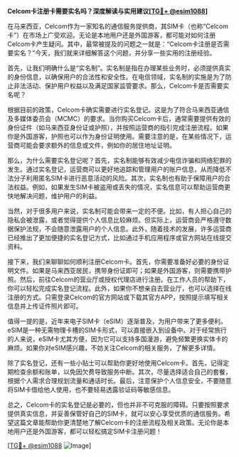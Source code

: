 **Celcom卡注册卡需要实名吗？深度解读与实用建议[[TG💪+ @esim1088](https://t.me/s/esim1088)]**

在马来西亚，Celcom作为一家知名的通信服务提供商，其SIM卡（也称“Celcom卡”）在市场上广受欢迎。无论是本地用户还是外国游客，都可能对如何注册Celcom卡产生疑问。其中，最常被提及的问题之一就是：“Celcom卡注册是否需要实名？”今天，我们就来详细解答这个问题，并分享一些实用的注册经验。

首先，让我们明确什么是“实名制”。实名制是指在办理某些业务时，必须提供真实的身份信息，以确保用户的合法性和安全性。在电信领域，实名制的实施是为了防止非法活动、保护用户权益以及满足国家监管要求。那么，Celcom卡是否需要实名呢？

根据目前的政策，Celcom卡确实需要进行实名登记。这是为了符合马来西亚通信及多媒体委员会（MCMC）的要求。当你购买Celcom卡后，通常需要提供有效的身份证件（如马来西亚身份证或护照），并按照运营商的指引完成注册流程。如果你是外国游客，护照也可以作为身份证明使用。需要注意的是，在某些情况下，运营商可能会要求额外的信息或文件，例如你的居住地址证明。

那么，为什么需要实名登记呢？首先，实名制能够有效减少电信诈骗和网络犯罪的发生。通过实名登记，运营商可以更好地追踪和管理用户的账户信息，从而降低不法分子利用匿名SIM卡进行恶意活动的风险。其次，实名制也有助于保障用户的合法权益。例如，如果发生SIM卡被盗用或丢失的情况，实名信息可以帮助运营商更快地解决问题，维护用户的利益。

当然，对于很多用户来说，实名制可能会带来一定的不便。比如，有人担心自己的隐私会被泄露，或者觉得提供个人信息比较麻烦。但实际上，运营商会严格遵守数据保护法规，不会随意泄露用户的个人信息。此外，随着技术的发展，许多运营商已经推出了更加便捷的实名登记方式，比如通过手机应用程序或官方网站在线提交资料。

接下来，我们来聊聊如何顺利注册Celcom卡。首先，你需要准备好必要的身份证明文件。如果是马来西亚居民，携带身份证即可；如果是外国游客，则需要携带护照。然后，前往Celcom的营业厅或授权代理店进行注册。在工作人员的帮助下，你可以轻松完成实名登记流程。此外，如果你不想亲自去营业厅，也可以选择在线注册的方式。只需登录Celcom的官方网站或下载其官方APP，按照提示填写相关信息并上传证件照片即可。

值得一提的是，近年来电子SIM卡（eSIM）逐渐普及，为用户带来了更多便利。eSIM是一种无需物理卡槽的SIM卡形式，可以直接嵌入到设备中。对于经常旅行的人来说，eSIM卡尤其方便，因为它可以支持多国漫游，避免频繁更换实体卡的麻烦。如果你对eSIM感兴趣，不妨关注Celcom的相关服务，了解更多详情。

除了实名登记，还有一些小贴士可以帮助你更好地使用Celcom卡。首先，记得定期检查余额和账单，以免因欠费导致服务中断。其次，尽量选择适合自己的套餐，根据个人需求合理规划流量和通话时长。最后，注意保护个人信息安全，不要随意将SIM卡借给他人使用，也不要轻易透露验证码等敏感信息。

总之，Celcom卡的实名登记是必要的，但也并非不可克服的障碍。只要按照要求提供真实信息，并妥善保管好自己的SIM卡，就可以安心享受优质的通信服务。希望这篇文章能帮助你更清楚地了解Celcom卡的注册流程及相关政策。无论你是本地用户还是外国游客，都可以轻松搞定SIM卡注册问题！

[[TG💪+ @esim1088](https://t.me/s/esim1088) ![Image](https://i.postimg.cc/4NQfJmqS/Snipaste-2025-05-13-00-14-12.png)]